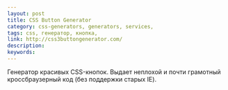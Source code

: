 ```yaml
---
layout: post
title: CSS Button Generator
category: css-generators, generators, services, 
tags: css, генератор, кнопка, 
link: http://css3buttongenerator.com/
description: 
keywords: 
---
```


<p>Генератор красивых CSS-кнопок. Выдает неплохой и почти грамотный кроссбраузерный код (без поддержки старых IE).</p>
